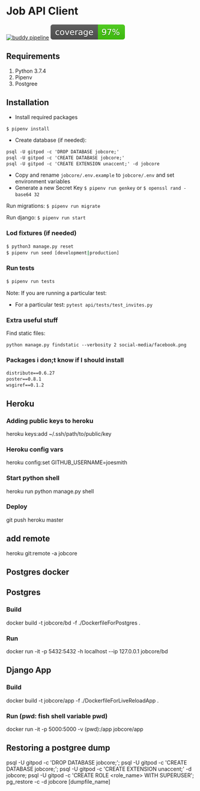 # Job API Client

[![buddy pipeline](https://app.buddy.works/jobcore/rest-api/pipelines/pipeline/132168/badge.svg?token=d248fd7fd9018672bfcfc67ebc25c73faf27f90b18b94d15856cdea170fb18be "buddy pipeline")](https://app.buddy.works/jobcore/rest-api/pipelines/pipeline/132168) <img src="./coverage.svg" alt="coverage svg">

## Requirements

1. Python 3.7.4
2. Pipenv
3. Postgree

## Installation

- Install required packages

```bash
$ pipenv install
```

- Create database (if needed):

```
psql -U gitpod -c 'DROP DATABASE jobcore;'
psql -U gitpod -c 'CREATE DATABASE jobcore;'
psql -U gitpod -c 'CREATE EXTENSION unaccent;' -d jobcore
```

- Copy and rename `jobcore/.env.example` to `jobcore/.env` and set environment variables
- Generate a new Secret Key `$ pipenv run genkey` or `$ openssl rand -base64 32`

Run migrations: `$ pipenv run migrate`

Run django: `$ pipenv run start`

### Lod fixtures (if needed)

```sh
$ python3 manage.py reset
$ pipenv run seed [development|production]
```

### Run tests

```sh
$ pipenv run tests
```

Note: If you are running a particular test:

- For a particular test: `pytest api/tests/test_invites.py`

### Extra useful stuff

Find static files:

```
python manage.py findstatic --verbosity 2 social-media/facebook.png
```

### Packages i don;t know if I should install

```
distribute==0.6.27
poster==0.8.1
wsgiref==0.1.2
```

## Heroku

### Adding public keys to heroku

heroku keys:add ~/.ssh/path/to/public/key

### Heroku config vars

heroku config:set GITHUB_USERNAME=joesmith

### Start python shell

heroku run python manage.py shell

### Deploy

git push heroku master

## add remote
heroku git:remote -a jobcore


## Postgres docker

## Postgres
### Build
docker build -t jobcore/bd -f ./DockerfileForPostgres .
### Run
docker run -it -p 5432:5432 -h localhost --ip 127.0.0.1 jobcore/bd


## Django App
### Build
docker build -t jobcore/app -f ./DockerfileForLiveReloadApp  .
### Run (pwd: fish shell variable pwd)
docker run -it -p 5000:5000 -v (pwd):/app jobcore/app


## Restoring a postgree dump
psql -U gitpod -c 'DROP DATABASE jobcore;';
psql -U gitpod -c 'CREATE DATABASE jobcore;';
psql -U gitpod -c 'CREATE EXTENSION unaccent;' -d jobcore;
psql -U gitpod -c 'CREATE ROLE <role_name> WITH SUPERUSER';
pg_restore -c -d jobcore [dumpfile_name]

